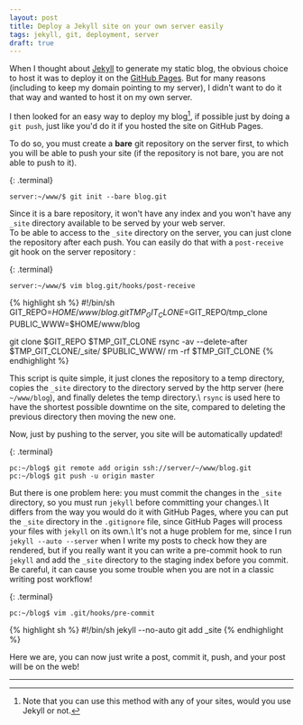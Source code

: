 ```yaml
---
layout: post
title: Deploy a Jekyll site on your own server easily
tags: jekyll, git, deployment, server
draft: true
---
```


When I thought about [Jekyll](http://www.jekyll.rb) to generate my static blog, the obvious choice to host it was to deploy it on the [GitHub Pages](http://pages.github.com). But for many reasons (including to keep my domain pointing to my server), I didn't want to do it that way and wanted to host it on my own server.

I then looked for an easy way to deploy my blog[^1], if possible just by doing a `git push`, just like you'd do it if you hosted the site on GitHub Pages.

To do so, you must create a **bare** git repository on the server first, to which you will be able to push your site (if the repository is not bare, you are not able to push to it).

{: .terminal}
~~~
server:~/www/$ git init --bare blog.git
~~~

Since it is a bare repository, it won't have any index and you won't have any `_site` directory available to be served by your web server.  
To be able to access to the `_site` directory on the server, you can just clone the repository after each push. You can easily do that with a `post-receive` git hook on the server repository :

{: .terminal}
~~~
server:~/www/$ vim blog.git/hooks/post-receive
~~~

{% highlight sh %}
#!/bin/sh
GIT_REPO=$HOME/www/blog.git
TMP_GIT_CLONE=$GIT_REPO/tmp_clone
PUBLIC_WWW=$HOME/www/blog

git clone $GIT_REPO $TMP_GIT_CLONE
rsync -av --delete-after $TMP_GIT_CLONE/_site/ $PUBLIC_WWW/
rm -rf $TMP_GIT_CLONE
{% endhighlight %}

This script is quite simple, it just clones the repository to a temp directory, copies the `_site` directory to the directory served by the http server (here `~/www/blog`), and finally deletes the temp directory.\\
`rsync` is used here to have the shortest possible downtime on the site, compared to deleting the previous directory then moving the new one.

Now, just by pushing to the server, you site will be automatically updated!

{: .terminal}
~~~
pc:~/blog$ git remote add origin ssh://server/~/www/blog.git
pc:~/blog$ git push -u origin master
~~~

But there is one problem here: you must commit the changes in the `_site` directory, so you must run `jekyll` before committing your changes.\\
It differs from the way you would do it with GitHub Pages, where you can put the `_site` directory in the `.gitignore` file, since GitHub Pages will process your files with `jekyll` on its own.\\
It's not a huge problem for me, since I run `jekyll --auto --server` when I write my posts to check how they are rendered, but if you really want it you can write a pre-commit hook to run `jekyll` and add the `_site` directory to the staging index before you commit.  
Be careful, it can cause you some trouble when you are not in a classic writing post workflow!

{: .terminal}
~~~
pc:~/blog$ vim .git/hooks/pre-commit
~~~

{% highlight sh %}
#!/bin/sh
jekyll --no-auto
git add _site
{% endhighlight %}

Here we are, you can now just write a post, commit it, push, and your post will be on the web!

---

[^1]: Note that you can use this method with any of your sites, would you use Jekyll or not.
